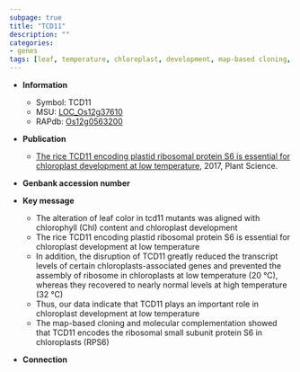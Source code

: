 ```yaml
---
subpage: true
title: "TCD11"
description: ""
categories:
- genes
tags: [leaf, temperature, chloroplast, development, map-based cloning, chloroplast development]
---
```


* **Information**  
    + Symbol: TCD11  
    + MSU: [LOC_Os12g37610](http://rice.plantbiology.msu.edu/cgi-bin/ORF_infopage.cgi?orf=LOC_Os12g37610)  
    + RAPdb: [Os12g0563200](http://rapdb.dna.affrc.go.jp/viewer/gbrowse_details/irgsp1?name=Os12g0563200)  

* **Publication**  
    + [The rice TCD11 encoding plastid ribosomal protein S6 is essential for chloroplast development at low temperature](http://www.ncbi.nlm.nih.gov/pubmed?term=The+rice+TCD11+encoding+plastid+ribosomal+protein+S6+is+essential+for+chloroplast+development+at+low+temperature%5BTitle%5D), 2017, Plant Science.

* **Genbank accession number**  

* **Key message**  
    + The alteration of leaf color in tcd11 mutants was aligned with chlorophyll (Chl) content and chloroplast development
    + The rice TCD11 encoding plastid ribosomal protein S6 is essential for chloroplast development at low temperature
    + In addition, the disruption of TCD11 greatly reduced the transcript levels of certain chloroplasts-associated genes and prevented the assembly of ribosome in chloroplasts at low temperature (20 °C), whereas they recovered to nearly normal levels at high temperature (32 °C)
    + Thus, our data indicate that TCD11 plays an important role in chloroplast development at low temperature
    + The map-based cloning and molecular complementation showed that TCD11 encodes the ribosomal small subunit protein S6 in chloroplasts (RPS6)

* **Connection**  



